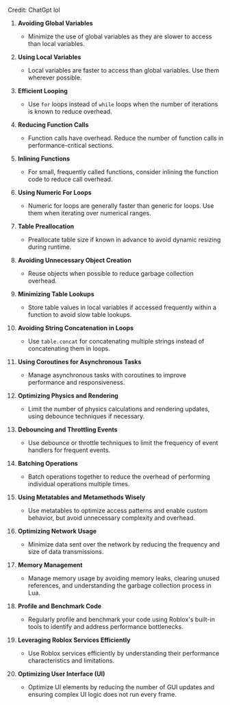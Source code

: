 Credit: ChatGpt lol

1. **Avoiding Global Variables**
   - Minimize the use of global variables as they are slower to access than local variables.

2. **Using Local Variables**
   - Local variables are faster to access than global variables. Use them wherever possible.

3. **Efficient Looping**
   - Use `for` loops instead of `while` loops when the number of iterations is known to reduce overhead.

4. **Reducing Function Calls**
   - Function calls have overhead. Reduce the number of function calls in performance-critical sections.

5. **Inlining Functions**
   - For small, frequently called functions, consider inlining the function code to reduce call overhead.

6. **Using Numeric For Loops**
   - Numeric for loops are generally faster than generic for loops. Use them when iterating over numerical ranges.

7. **Table Preallocation**
   - Preallocate table size if known in advance to avoid dynamic resizing during runtime.

8. **Avoiding Unnecessary Object Creation**
   - Reuse objects when possible to reduce garbage collection overhead.

9. **Minimizing Table Lookups**
   - Store table values in local variables if accessed frequently within a function to avoid slow table lookups.

10. **Avoiding String Concatenation in Loops**
    - Use `table.concat` for concatenating multiple strings instead of concatenating them in loops.

11. **Using Coroutines for Asynchronous Tasks**
    - Manage asynchronous tasks with coroutines to improve performance and responsiveness.

12. **Optimizing Physics and Rendering**
    - Limit the number of physics calculations and rendering updates, using debounce techniques if necessary.

13. **Debouncing and Throttling Events**
    - Use debounce or throttle techniques to limit the frequency of event handlers for frequent events.

14. **Batching Operations**
    - Batch operations together to reduce the overhead of performing individual operations multiple times.

15. **Using Metatables and Metamethods Wisely**
    - Use metatables to optimize access patterns and enable custom behavior, but avoid unnecessary complexity and overhead.

16. **Optimizing Network Usage**
    - Minimize data sent over the network by reducing the frequency and size of data transmissions.

17. **Memory Management**
    - Manage memory usage by avoiding memory leaks, clearing unused references, and understanding the garbage collection process in Lua.

18. **Profile and Benchmark Code**
    - Regularly profile and benchmark your code using Roblox's built-in tools to identify and address performance bottlenecks.

19. **Leveraging Roblox Services Efficiently**
    - Use Roblox services efficiently by understanding their performance characteristics and limitations.

20. **Optimizing User Interface (UI)**
    - Optimize UI elements by reducing the number of GUI updates and ensuring complex UI logic does not run every frame.
